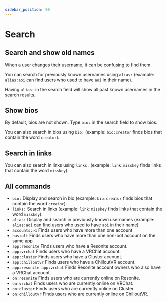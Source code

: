 ```yaml
---
sidebar_position: 90
---
```


# Search

## Search and show old names

When a user changes their username, it can be confusing to find them.

You can search for previously known usernames using `alias:` (example: `alias:aoi` can find users who used to have `aoi` in their name).

Having `alias:` in the search field will show all past known usernames in the search results.

## Show bios

By default, bios are not shown. Type `bio:` in the search field to show bios.

You can also search in bios using `bio:` (example: `bio:creator` finds bios that contain the word `creator`).

## Search in links

You can also search in links using `links:` (example: `link:misskey` finds links that contain the word `misskey`).

## All commands

- `bio:` Display and search in bio (example: `bio:creator` finds bios that contain the word `creator`).
- `links:` Search in links (example: `link:misskey` finds links that contain the word `misskey`).
- `alias:` Display and search in previously known usernames (example: `alias:aoi` can find users who used to have `aoi` in their name)
- `accounts:>1` Finds users who have more than one account
- `has:alt` Finds users who have more than one non-bot account on the same app
- `app:resonite` Finds users who have a Resonite account.
- `app:vrchat` Finds users who have a VRChat account.
- `app:cluster` Finds users who have a Cluster account.
- `app:chilloutvr` Finds users who have a ChilloutVR account.
- `app:resonite app:vrchat` Finds Resonite account owners who also have a VRChat account.
- `on:resonite` Finds users who are currently online on Resonite.
- `on:vrchat` Finds users who are currently online on VRChat.
- `on:cluster` Finds users who are currently online on Cluster.
- `on:chilloutvr` Finds users who are currently online on ChilloutVR.
